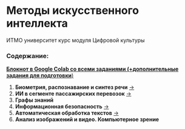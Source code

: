 # Методы искусственного интеллекта
ИТМО университет курс модуля Цифровой культуры

### Содержание:
[**Блокнот в Google Colab со всеми заданиями (+дополнительные задания для подготовки**)](https://colab.research.google.com/drive/14K9lCa9m8xRjJonRXXreupLf1E6h1n8G?usp=sharing)
1. **Биометрия, распознавание и синтез речи** [->](ai-1.ipynb)
2. **ИИ в сегменте пассажирских перевозок** [->](ai-2.sql)
3. **Графы знаний**
4. **Информационная безопасность** [->](ai-4-rapid-miner)
5. **Автоматическая обработка текстов** [->](ai-5.ipynb)
6. **Анализ изображений и видео. Компьютерное зрение**

